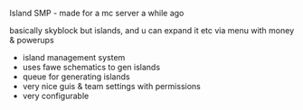 Island SMP - made for a mc server a while ago

basically skyblock but islands, and u can expand it etc via menu with money & powerups

- island management system
- uses fawe schematics to gen islands
- queue for generating islands
- very nice guis & team settings with permissions
- very configurable
